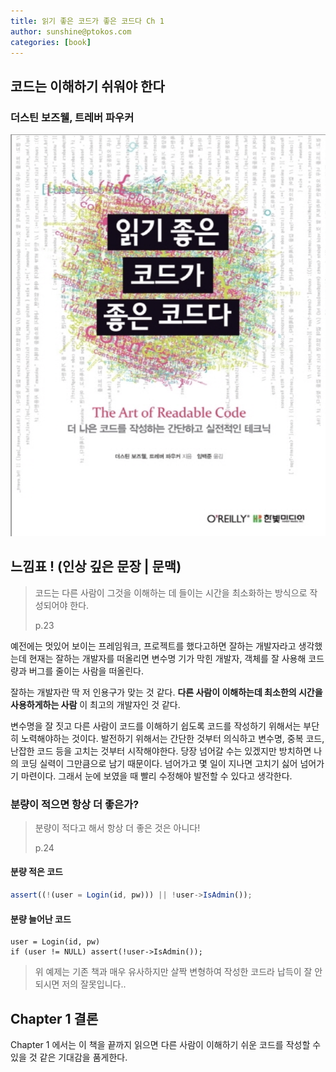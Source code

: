 ```yaml
---
title: 읽기 좋은 코드가 좋은 코드다 Ch 1
author: sunshine@ptokos.com
categories: [book]
---
```


## 코드는 이해하기 쉬워야 한다


### 더스틴 보즈웰, 트레버 파우커
![Alt text](/assets/img/book/읽기좋은코드가좋은코드다/cover.png)



## 느낌표 ! (인상 깊은 문장 | 문맥)
> 코드는 다른 사람이 그것을 이해하는 데 들이는 시간을 최소화하는 방식으로 작성되어야 한다.
> 
> p.23

예전에는 멋있어 보이는 프레임워크, 프로젝트를 했다고하면 잘하는 개발자라고 생각했는데 현재는 잘하는 개발자를 떠올리면 변수명 기가 막힌 개발자, 객체를 잘 사용해 코드량과 버그를 줄이는 사람을 떠올린다. 

잘하는 개발자란 딱 저 인용구가 맞는 것 같다. **다른 사람이 이해하는데 최소한의 시간을 사용하게하는 사람** 이 최고의 개발자인 것 같다. 

변수명을 잘 짓고 다른 사람이 코드를 이해하기 쉽도록 코드를 작성하기 위해서는 부단히 노력해야하는 것이다. 
발전하기 위해서는 간단한 것부터 의식하고 변수명, 중복 코드, 난잡한 코드 등을 고치는 것부터 시작해야한다. 당장 넘어갈 수는 있겠지만 방치하면 나의 코딩 실력이 그만큼으로 남기 때문이다. 
넘어가고 몇 일이 지나면 고치기 싫어 넘어가기 마련이다. 그래서 눈에 보였을 때 빨리 수정해야 발전할 수 있다고 생각한다.

### 분량이 적으면 항상 더 좋은가?
> 분량이 적다고 해서 항상 더 좋은 것은 아니다!
> 
> p.24 

#### 분량 적은 코드
```javascript
assert((!(user = Login(id, pw))) || !user->IsAdmin());
```

#### 분량 늘어난 코드
```
user = Login(id, pw)
if (user != NULL) assert(!user->IsAdmin()); 
```
> 위 예제는 기존 책과 매우 유사하지만 살짝 변형하여 작성한 코드라 납득이 잘 안되시면 저의 잘못입니다..

## Chapter 1 결론
Chapter 1 에서는 이 책을 끝까지 읽으면 다른 사람이 이해하기 쉬운 코드를 작성할 수 있을 것 같은 기대감을 품게한다. 


